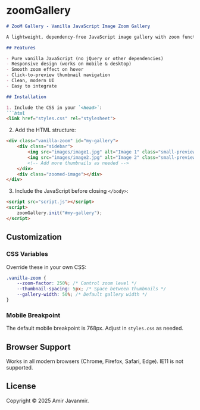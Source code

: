 # zoomGallery

```markdown
# ZooM Gallery - Vanilla JavaScript Image Zoom Gallery

A lightweight, dependency-free JavaScript image gallery with zoom functionality. Perfect for showcasing product images or photo collections.

## Features

- Pure vanilla JavaScript (no jQuery or other dependencies)
- Responsive design (works on mobile & desktop)
- Smooth zoom effect on hover
- Click-to-preview thumbnail navigation
- Clean, modern UI
- Easy to integrate

## Installation

1. Include the CSS in your `<head>`:
```html
<link href="styles.css" rel="stylesheet">
```

2. Add the HTML structure:
```html
<div class="vanilla-zoom" id="my-gallery">
    <div class="sidebar">
        <img src="images/image1.jpg" alt="Image 1" class="small-preview">
        <img src="images/image2.jpg" alt="Image 2" class="small-preview">
        <!-- Add more thumbnails as needed -->
    </div>
    <div class="zoomed-image"></div>
</div>
```

3. Include the JavaScript before closing `</body>`:
```html
<script src="script.js"></script>
<script>
    zoomGallery.init("#my-gallery");
</script>
```

## Customization

### CSS Variables
Override these in your own CSS:
```css
.vanilla-zoom {
    --zoom-factor: 250%; /* Control zoom level */
    --thumbnail-spacing: 5px; /* Space between thumbnails */
    --gallery-width: 50%; /* Default gallery width */
}
```

### Mobile Breakpoint
The default mobile breakpoint is 768px. Adjust in `styles.css` as needed.

## Browser Support
Works in all modern browsers (Chrome, Firefox, Safari, Edge). IE11 is not supported.

## License
Copyright © 2025 Amir Javanmir.
